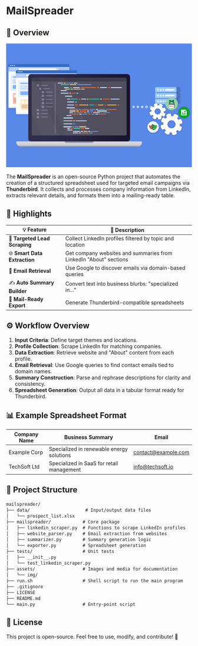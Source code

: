 # MailSpreader

## 🚀 Overview

![Main Preview](assets/img/main.png)

The **MailSpreader** is an open-source Python project that automates the creation of a structured spreadsheet used for targeted email campaigns via **Thunderbird**. It collects and processes company information from LinkedIn, extracts relevant details, and formats them into a mailing-ready table.

## 🎯 Highlights

| 💡 Feature                    | 📌 Description                                                    |
| ----------------------------- | ----------------------------------------------------------------- |
| 🎯 **Targeted Lead Scraping** | Collect LinkedIn profiles filtered by topic and location          |
| 🌐 **Smart Data Extraction**  | Get company websites and summaries from LinkedIn "About" sections |
| 📧 **Email Retrieval**        | Use Google to discover emails via domain-based queries            |
| ✍️ **Auto Summary Builder**   | Convert text into business blurbs: "specialized in..."            |
| 📁 **Mail-Ready Export**      | Generate Thunderbird-compatible spreadsheets                      |

## ⚙️ Workflow Overview

1. **Input Criteria**: Define target themes and locations.
2. **Profile Collection**: Scrape LinkedIn for matching companies.
3. **Data Extraction**: Retrieve website and "About" content from each profile.
4. **Email Retrieval**: Use Google queries to find contact emails tied to domain names.
5. **Summary Construction**: Parse and rephrase descriptions for clarity and consistency.
6. **Spreadsheet Generation**: Output all data in a tabular format ready for Thunderbird.

## 📊 Example Spreadsheet Format

| Company Name | Business Summary                          | Email                                             |
| ------------ | ----------------------------------------- | ------------------------------------------------- |
| Example Corp | Specialized in renewable energy solutions | [contact@example.com](mailto:contact@example.com) |
| TechSoft Ltd | Specialized in SaaS for retail management | [info@techsoft.io](mailto:info@techsoft.io)       |

## 📁 Project Structure

```
mailspreader/
├── data/                     # Input/output data files
│   └── prospect_list.xlsx
├── mailspreader/            # Core package
│   ├── linkedin_scraper.py  # Functions to scrape LinkedIn profiles
│   ├── website_parser.py    # Email extraction from websites
│   ├── summarizer.py        # Summary generation logic
│   └── exporter.py          # Spreadsheet generation
├── tests/                   # Unit tests
│   ├── __init__.py
│   └── test_linkedin_scraper.py
├── assets/                  # Images and media for documentation
│   └── img/
├── run.sh                   # Shell script to run the main program
├── .gitignore
├── LICENSE
├── README.md
└── main.py                  # Entry-point script
```

## 🌟 License

This project is open-source. Feel free to use, modify, and contribute! 🚀
